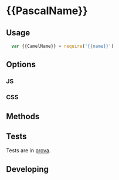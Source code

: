 # {{PascalName}}

## Usage
```js
  var {{CamelName}} = require('{{name}}')
```

## Options

### JS

### CSS

## Methods

## Tests
Tests are in [prova](https://github.com/azer/prova).

## Developing
